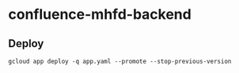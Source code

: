# confluence-mhfd-backend

## Deploy

```
gcloud app deploy -q app.yaml --promote --stop-previous-version
```